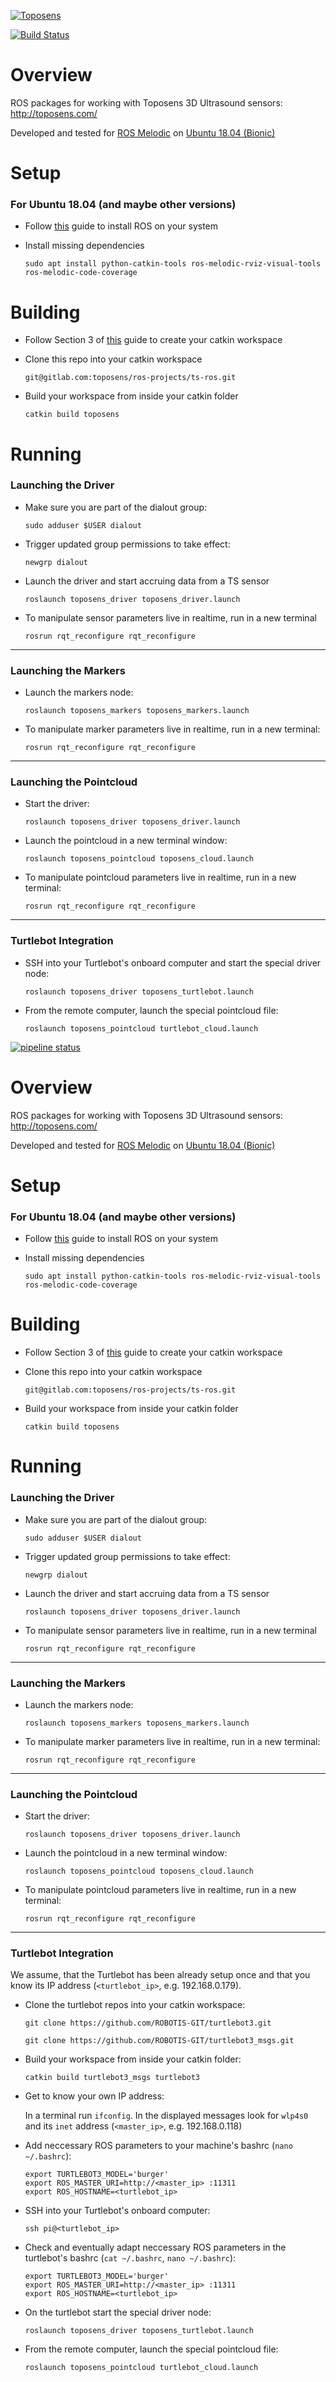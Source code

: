 [![Toposens](https://toposens.com/wp-content/themes/toposens/assets/img/logo2.png)](https://toposens.com)

[![Build Status](https://travis-ci.org/toposens/ts-ros-test.svg?branch=master)](https://travis-ci.org/toposens/ts-ros-test)

# Overview

ROS packages for working with Toposens 3D Ultrasound sensors: http://toposens.com/

Developed and tested for [ROS Melodic](http://wiki.ros.org/melodic) on [Ubuntu 18.04 (Bionic)](http://releases.ubuntu.com/18.04/)


# Setup

### For Ubuntu 18.04 (and maybe other versions)

 *  Follow [this](http://wiki.ros.org/melodic/Installation/Ubuntu) guide to install ROS on your system

 *  Install missing dependencies

    `sudo apt install python-catkin-tools ros-melodic-rviz-visual-tools ros-melodic-code-coverage`


# Building

 *  Follow Section 3 of [this](http://wiki.ros.org/ROS/Tutorials/InstallingandConfiguringROSEnvironment) guide to create your catkin workspace

 *  Clone this repo into your catkin workspace

    `git@gitlab.com:toposens/ros-projects/ts-ros.git`

 *  Build your workspace from inside your catkin folder

    `catkin build toposens`


# Running

### Launching the Driver

 *  Make sure you are part of the dialout group:

    `sudo adduser $USER dialout`

 *  Trigger updated group permissions to take effect:

    `newgrp dialout`

 *  Launch the driver and start accruing data from a TS sensor

    `roslaunch toposens_driver toposens_driver.launch`

 *  To manipulate sensor parameters live in realtime, run in a new terminal

    `rosrun rqt_reconfigure rqt_reconfigure`

---
### Launching the Markers

 *  Launch the markers node:

    `roslaunch toposens_markers toposens_markers.launch`

 *  To manipulate marker parameters live in realtime, run in a new terminal:

    `rosrun rqt_reconfigure rqt_reconfigure`

---
### Launching the Pointcloud

 *  Start the driver:

    `roslaunch toposens_driver toposens_driver.launch`

 *  Launch the pointcloud in a new terminal window:

    `roslaunch toposens_pointcloud toposens_cloud.launch`

 *  To manipulate pointcloud parameters live in realtime, run in a new terminal:

    `rosrun rqt_reconfigure rqt_reconfigure`

---
### Turtlebot Integration

 *  SSH into your Turtlebot's onboard computer and start the special driver node:

    `roslaunch toposens_driver toposens_turtlebot.launch`

 *  From the remote computer, launch the special pointcloud file:

    `roslaunch toposens_pointcloud turtlebot_cloud.launch`

[![pipeline status](https://gitlab.com/toposens/ros-projects/ts-ros/badges/master/pipeline.svg)](https://gitlab.com/toposens/ros-projects/ts-ros/commits/master)


# Overview

ROS packages for working with Toposens 3D Ultrasound sensors: http://toposens.com/

Developed and tested for [ROS Melodic](http://wiki.ros.org/melodic) on [Ubuntu 18.04 (Bionic)](http://releases.ubuntu.com/18.04/)


# Setup

### For Ubuntu 18.04 (and maybe other versions)

 *  Follow [this](http://wiki.ros.org/melodic/Installation/Ubuntu) guide to install ROS on your system

 *  Install missing dependencies

    `sudo apt install python-catkin-tools ros-melodic-rviz-visual-tools ros-melodic-code-coverage`


# Building

 *  Follow Section 3 of [this](http://wiki.ros.org/ROS/Tutorials/InstallingandConfiguringROSEnvironment) guide to create your catkin workspace

 *  Clone this repo into your catkin workspace

    `git@gitlab.com:toposens/ros-projects/ts-ros.git`

 *  Build your workspace from inside your catkin folder

    `catkin build toposens`


# Running

### Launching the Driver

 *  Make sure you are part of the dialout group:

    `sudo adduser $USER dialout`

 *  Trigger updated group permissions to take effect:

    `newgrp dialout`

 *  Launch the driver and start accruing data from a TS sensor

    `roslaunch toposens_driver toposens_driver.launch`

 *  To manipulate sensor parameters live in realtime, run in a new terminal

    `rosrun rqt_reconfigure rqt_reconfigure`

---
### Launching the Markers

 *  Launch the markers node:

    `roslaunch toposens_markers toposens_markers.launch`

 *  To manipulate marker parameters live in realtime, run in a new terminal:

    `rosrun rqt_reconfigure rqt_reconfigure`

---
### Launching the Pointcloud

 *  Start the driver:

    `roslaunch toposens_driver toposens_driver.launch`

 *  Launch the pointcloud in a new terminal window:

    `roslaunch toposens_pointcloud toposens_cloud.launch`

 *  To manipulate pointcloud parameters live in realtime, run in a new terminal:

    `rosrun rqt_reconfigure rqt_reconfigure`

---
### Turtlebot Integration
We assume, that the Turtlebot has been already setup once and that you know its IP address (`<turtlebot_ip>`, e.g. 192.168.0.179).

 *  Clone the turtlebot repos into your catkin workspace:

    `git clone https://github.com/ROBOTIS-GIT/turtlebot3.git`

    `git clone https://github.com/ROBOTIS-GIT/turtlebot3_msgs.git`

 *  Build your workspace from inside your catkin folder:

    `catkin build turtlebot3_msgs turtlebot3`

 *  Get to know your own IP address:

    In a terminal run `ifconfig`. In the displayed messages look for `wlp4s0` and its `inet` address (`<master_ip>`, e.g. 192.168.0.118)

 *  Add neccessary ROS parameters to your machine's bashrc (`nano ~/.bashrc`):

    ```
    export TURTLEBOT3_MODEL='burger'
    export ROS_MASTER_URI=http://<master_ip> :11311
    export ROS_HOSTNAME=<turtlebot_ip>
    ```

 *  SSH into your Turtlebot's onboard computer:

    `ssh pi@<turtlebot_ip>`

 *  Check and eventually adapt neccessary ROS parameters in the turtlebot's bashrc (`cat ~/.bashrc`, `nano ~/.bashrc`):

    ```
    export TURTLEBOT3_MODEL='burger'
    export ROS_MASTER_URI=http://<master_ip> :11311
    export ROS_HOSTNAME=<turtlebot_ip>
    ```

 *  On the turtlebot start the special driver node:

    `roslaunch toposens_driver toposens_turtlebot.launch`

 *  From the remote computer, launch the special pointcloud file:

    `roslaunch toposens_pointcloud turtlebot_cloud.launch`
